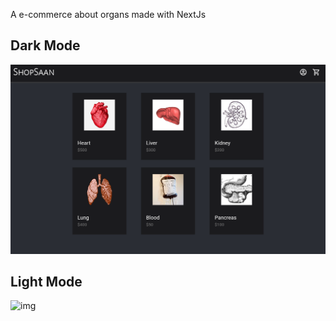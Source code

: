 A e-commerce about organs made with NextJs

## Dark Mode
![img](https://github.com/JonathanSaan/ShopSaan/blob/85d859c9a9d47b2dea3f224644066686ef50e8f8/Capture+_2022-08-12-17-52-58-1-1.png)

## Light Mode
![img]()
